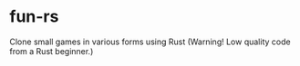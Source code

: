 # fun-rs
Clone small games in various forms using Rust (Warning! Low quality code from a Rust beginner.)
